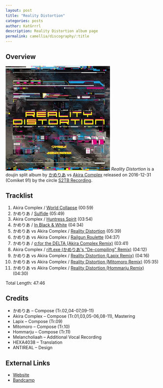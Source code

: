 ```yaml
---
layout: post
title: "Reality Distortion"
categories: posts
author: KatGrrrl
description: Reality Distortion album page
permalink: camellia/discography/:title
---
```


## Overview

![S2TB-0019](/assets/images/camellia/albums/S2TB-0019.jpg)
*Reality Distortion* is a doujin split album by [かめりあ](/postsWiki/_posts/camellia/2023-12-10-camellia.md) vs [Akira Complex](#) released on 2016-12-31 (Comiket 91) by the circle [S2TB Recording](#).

## Tracklist

1. Akira Complex / [World Collapse](#) (00:59)
2. かめりあ / [Sulfide](#) (05:49)
3. Akira Complex / [Huntress Spirit](#) (03:54)
4. かめりあ / [In Black & White](#) (04:34)
5. かめりあ vs Akira Complex / [Reality Distortion](#) (05:39)
6. かめりあ vs Akira Complex / [Railgun Roulette](#) (04:37)
7. かめりあ / [σ:for the DELTA (Akira Complex Remix)](#) (03:41)
8. Akira Complex / [rift.exe (かめりあ's "De-compiling" Remix)](#) (04:12)
9. かめりあ vs Akira Complex / [Reality Distortion (Lapix Remix)](#) (04:16)
10. かめりあ vs Akira Complex / [Reality Distortion (Mitomoro Remix)](#) (05:35)
11. かめりあ vs Akira Complex / [Reality Distortion (Hommarju Remix)](#) (04:30)

Total Length: 47:46

## Credits

* かめりあ – Compose (Tr.02,04-07,09-11)
* Akira Complex – Compose (Tr.01,03,05-06,08-11), Mastering
* Lapix – Compose (Tr.09)
* Mitomoro – Compose (Tr.10)
* Hommarju – Compose (Tr.11)
* Melancholiaah – Additional Vocal Recording
* HEXA4038 – Translation
* ANTIREAL – Design

## External Links

* [Website](https://korsk.jp/s2tb-0019/)
* [Bandcamp](https://attackthemusic.bandcamp.com/album/reality-distortion)
